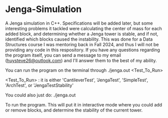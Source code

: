 # Jenga-Simulation
A Jenga simulation in C++. Specifications will be added later, but some interesting problems it tackled were calculating the center of mass for each added block, and determining whether a Jenga tower is stable, and if not, identified which blocks caused the instability. This was done for a Data Structures course I was mentoring back in Fall 2024, and thus I will not be providing any code in this respository. If you have any questions regarding the program itself, you can send a message to my email (huysteve26@outlook.com) and I'll answer them to the best of my ability.

You can run the program on the terminal through ./jenga.out <Test_To_Run>

<Test_To_Run> : it is either 'CantileverTest', 'JengaTest', 'SimpleTest', 'ArchTest', or 'JengaTestStability'

You could also just do: ./jenga.out

To run the program. This will put it in interactive mode where you could add or remove blocks, and determine the stability of the current tower. 
